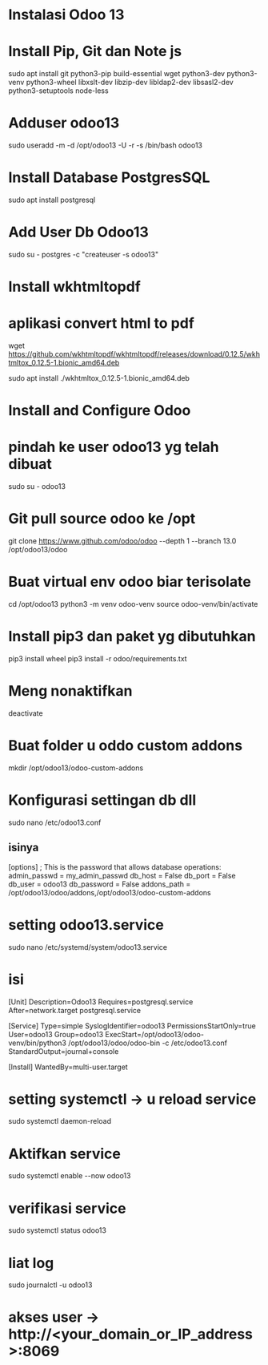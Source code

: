 # Instalasi Odoo 13
# Install Pip, Git dan Note js

sudo apt install git python3-pip build-essential wget python3-dev python3-venv python3-wheel libxslt-dev libzip-dev libldap2-dev libsasl2-dev python3-setuptools node-less

# Adduser odoo13
sudo useradd -m -d /opt/odoo13 -U -r -s /bin/bash odoo13

# Install Database PostgresSQL
sudo apt install postgresql

# Add User Db Odoo13
sudo su - postgres -c "createuser -s odoo13"

# Install wkhtmltopdf
# aplikasi convert html to pdf

wget https://github.com/wkhtmltopdf/wkhtmltopdf/releases/download/0.12.5/wkhtmltox_0.12.5-1.bionic_amd64.deb

sudo apt install ./wkhtmltox_0.12.5-1.bionic_amd64.deb

# Install and Configure Odoo 
# pindah ke user odoo13 yg telah dibuat
sudo su - odoo13

# Git pull source odoo ke /opt
git clone https://www.github.com/odoo/odoo --depth 1 --branch 13.0 /opt/odoo13/odoo





# Buat virtual env odoo biar terisolate
cd /opt/odoo13
python3 -m venv odoo-venv
source odoo-venv/bin/activate

# Install pip3 dan paket yg dibutuhkan
pip3 install wheel
pip3 install -r odoo/requirements.txt

# Meng nonaktifkan 
deactivate

# Buat folder u oddo custom addons
mkdir /opt/odoo13/odoo-custom-addons

# Konfigurasi settingan db dll
sudo nano /etc/odoo13.conf

## isinya
[options] ; This is the password that allows database operations:
admin_passwd = my_admin_passwd
db_host = False
db_port = False
db_user = odoo13
db_password = False
addons_path = /opt/odoo13/odoo/addons,/opt/odoo13/odoo-custom-addons

# setting odoo13.service
sudo nano /etc/systemd/system/odoo13.service
# isi
[Unit]
Description=Odoo13
Requires=postgresql.service
After=network.target postgresql.service

[Service]
Type=simple
SyslogIdentifier=odoo13
PermissionsStartOnly=true
User=odoo13
Group=odoo13
ExecStart=/opt/odoo13/odoo-venv/bin/python3 /opt/odoo13/odoo/odoo-bin -c /etc/odoo13.conf
StandardOutput=journal+console

[Install]
WantedBy=multi-user.target

# setting systemctl -> u reload service
sudo systemctl daemon-reload

# Aktifkan service
sudo systemctl enable --now odoo13

# verifikasi service
sudo systemctl status odoo13

# liat log
sudo journalctl -u odoo13

# akses user -> http://<your_domain_or_IP_address>:8069












